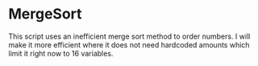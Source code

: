 MergeSort
=========

This script uses an inefficient merge sort method to order numbers. I will make it more efficient where it does not need hardcoded amounts which limit it right now to 16 variables.
